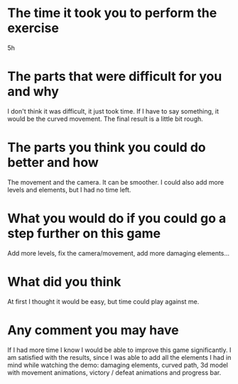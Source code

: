 # The time it took you to perform the exercise
5h

# The parts that were difficult for you and why

I don't think it was difficult, it just took time. 
If I have to say something, it would be the curved movement. The final result is a little bit rough. 


# The parts you think you could do better and how

The movement and the camera. It can be smoother. I could also add more levels and elements, but I had no time left.


# What you would do if you could go a step further on this game

Add more levels, fix the camera/movement, add more damaging elements...


# What did you think

At first I thought it would be easy, but time could play against me. 


# Any comment you may have

If I had more time I know I would be able to improve this game significantly.
I am satisfied with the results, since I was able to add all the elements I had in mind while watching the demo: damaging elements, curved path, 3d model with movement animations, victory / defeat animations and progress bar.
